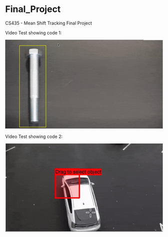 # Final_Project
CS435 - Mean Shift Tracking Final Project

Video Test showing code 1:

![videoTest1](testing_video_with_tracking_1.gif)


Video Test showing code 2:

![videoTest2](testing_video_with_tracking_2.gif)
